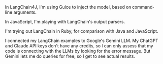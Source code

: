 In LangChain4J, I'm using Guice to inject the model, based on command-line
arguments.

In JavaScript, I'm playing with LangChain's output parsers.

I'm trying out LangChain in Ruby, for comparison with Java and JavaScript.

I connected my LangChain examples to Google's Gemini LLM.  My ChatGPT and Claude
API keys don't have any credits, so I can only assess that my code is connecting
with the LLMs by looking for the error message.  But Gemini lets me do queries
for free, so I get to see actual results.
